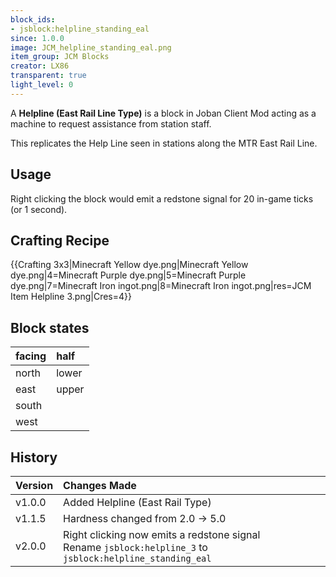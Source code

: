 ```yaml
---
block_ids:
- jsblock:helpline_standing_eal
since: 1.0.0
image: JCM_helpline_standing_eal.png
item_group: JCM Blocks
creator: LX86
transparent: true
light_level: 0
---
```


A **Helpline (East Rail Line Type)** is a block in Joban Client Mod acting as a machine to request assistance from station staff. 

This replicates the Help Line seen in stations along the MTR East Rail Line.

## Usage
Right clicking the block would emit a redstone signal for 20 in-game ticks (or 1 second).

## Crafting Recipe
{{Crafting 3x3|Minecraft Yellow dye.png|Minecraft Yellow dye.png|4=Minecraft Purple dye.png|5=Minecraft Purple dye.png|7=Minecraft Iron ingot.png|8=Minecraft Iron ingot.png|res=JCM Item Helpline 3.png|Cres=4}}

## Block states
| facing | half  |
|:-------|:------|
| north  | lower |
| east   | upper |
| south  |       |
| west   |       |

## History
| Version | Changes Made                                                                                                 |
|:--------|:-------------------------------------------------------------------------------------------------------------|
| v1.0.0  | Added Helpline (East Rail Type)                                                                              |
| v1.1.5  | Hardness changed from 2.0 -> 5.0                                                                             |
| v2.0.0  | Right clicking now emits a redstone signal<br>Rename `jsblock:helpline_3` to `jsblock:helpline_standing_eal` |